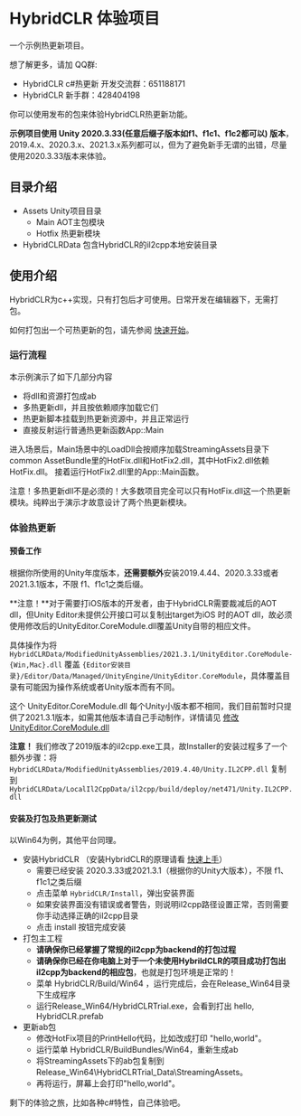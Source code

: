 # HybridCLR 体验项目

一个示例热更新项目。

想了解更多，请加 QQ群: 

- HybridCLR c#热更新 开发交流群：651188171
- HybridCLR 新手群：428404198

你可以使用发布的包来体验HybridCLR热更新功能。

**示例项目使用 Unity 2020.3.33(任意后缀子版本如f1、f1c1、f1c2都可以) 版本**，2019.4.x、2020.3.x、2021.3.x系列都可以，但为了避免新手无谓的出错，尽量使用2020.3.33版本来体验。

## 目录介绍

- Assets Unity项目目录
  - Main AOT主包模块
  - Hotfix 热更新模块
- HybridCLRData 包含HybridCLR的il2cpp本地安装目录

## 使用介绍

HybridCLR为c++实现，只有打包后才可使用。日常开发在编辑器下，无需打包。

如何打包出一个可热更新的包，请先参阅 [快速开始](https://focus-creative-games.github.io/hybridclr/start_up/)。

### 运行流程

本示例演示了如下几部分内容

- 将dll和资源打包成ab
- 多热更新dll，并且按依赖顺序加载它们
- 热更新脚本挂载到热更新资源中，并且正常运行
- 直接反射运行普通热更新函数App::Main

进入场景后，Main场景中的LoadDll会按顺序加载StreamingAssets目录下common AssetBundle里的HotFix.dll和HotFix2.dll，其中HotFix2.dll依赖HotFix.dll。
接着运行HotFix2.dll里的App::Main函数。

注意！多热更新dll不是必须的！大多数项目完全可以只有HotFix.dll这一个热更新模块。纯粹出于演示才故意设计了两个热更新模块。

### 体验热更新

#### 预备工作

根据你所使用的Unity年度版本，**还需要额外**安装2019.4.44、2020.3.33或者2021.3.1版本，不限 f1、f1c1之类后缀。

**注意！**对于需要打iOS版本的开发者，由于HybridCLR需要裁减后的AOT dll，但Unity Editor未提供公开接口可以复制出target为iOS
时的AOT dll，故必须使用修改后的UnityEditor.CoreModule.dll覆盖Unity自带的相应文件。

具体操作为将 `HybridCLRData/ModifiedUnityAssemblies/2021.3.1/UnityEditor.CoreModule-{Win,Mac}.dll` 覆盖 `{Editor安装目录}/Editor/Data/Managed/UnityEngine/UnityEditor.CoreModule`，具体覆盖目录有可能因为操作系统或者Unity版本而有不同。

这个 UnityEditor.CoreModule.dll 每个Unity小版本都不相同，我们目前暂时只提供了2021.3.1版本，如需其他版本请自己手动制作，详情请见 [修改UnityEditor.CoreModule.dll](https://focus-creative-games.github.io/hybridclr/modify_unity_dll/)

**注意！** 我们修改了2019版本的il2cpp.exe工具，故Installer的安装过程多了一个额外步骤：将 `HybridCLRData/ModifiedUnityAssemblies/2019.4.40/Unity.IL2CPP.dll` 复制到 `HybridCLRData/LocalIl2CppData/il2cpp/build/deploy/net471/Unity.IL2CPP.dll`

#### 安装及打包及热更新测试

以Win64为例，其他平台同理。

- 安装HybridCLR （安装HybridCLR的原理请看 [快速上手](https://focus-creative-games.github.io/hybridclr/start_up/)）
  - 需要已经安装 2020.3.33或2021.3.1（根据你的Unity大版本），不限 f1、f1c1之类后缀 
  - 点击菜单 `HybridCLR/Install`，弹出安装界面
  - 如果安装界面没有错误或者警告，则说明il2cpp路径设置正常，否则需要你手动选择正确的il2cpp目录
  - 点击 install 按钮完成安装
- 打包主工程
  - **请确保你已经掌握了常规的il2cpp为backend的打包过程**
  - **请确保你已经在你电脑上对于一个未使用HybrildCLR的项目成功打包出il2cpp为backend的相应包**，也就是打包环境是正常的！
  - 菜单 HybridCLR/Build/Win64 ，运行完成后，会在Release_Win64目录下生成程序
  - 运行Release_Win64/HybridCLRTrial.exe，会看到打出 hello, HybridCLR.prefab
- 更新ab包
  - 修改HotFix项目的PrintHello代码，比如改成打印 "hello,world"。
  - 运行菜单 HybridCLR/BuildBundles/Win64，重新生成ab
  - 将StreamingAssets下的ab包复制到Release_Win64\HybridCLRTrial_Data\StreamingAssets。
  - 再将运行，屏幕上会打印"hello,world"。

剩下的体验之旅，比如各种c#特性，自己体验吧。

